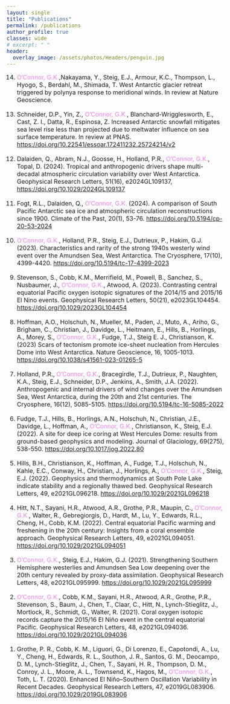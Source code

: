 ```yaml
---
layout: single
title: "Publications"
permalink: /publications
author_profile: true
classes: wide
# excerpt: " "
header:
  overlay_image: /assets/photos/Headers/penguin.jpg
---
```


<style>
  body {
    font-size: 16px; 
  }
  h3 {
    font-size: 22px; 
  }
  .gko-text {
    color: violet;
  }
  ol li {
    margin-bottom: 18px; /* increase spacing between items*/
  }
  ol li a {
    text-decoration: underline; /* Underline the links */
  }
</style>
 
<ol reversed>
    <li><span class="gko-text">O’Connor, G.K.</span>,Nakayama, Y., Steig, E.J., Armour, K.C., Thompson, L., Hyogo, S., Berdahl, M., Shimada, T. West Antarctic glacier retreat triggered by polynya response to meridional winds. In review at Nature Geoscience.
    </li>
    <li>Schneider, D.P., Yin, Z., <span class="gko-text">O’Connor, G.K.</span>, Blanchard-Wrigglesworth, E., Cast, Z. I., Datta, R., Espinosa, Z. Increased Antarctic snowfall mitigates sea level rise less than projected due to meltwater influence on sea surface temperature. In review at PNAS. <a href="https://doi.org/10.22541/essoar.172411232.25724214/v2" target="blank">https://doi.org/10.22541/essoar.172411232.25724214/v2</a>
    </li>
    <li>Dalaiden, Q., Abram, N.J., Goosse, H., Holland, P.R., <span class="gko-text">O’Connor, G.K.</span>, Topal, D. (2024). Tropical and anthropogenic drivers shape multi-decadal atmospheric circulation variability over West Antarctica. Geophysical Research Letters, 51(16), e2024GL109137, <a href="https://doi.org/10.1029/2024GL109137" target="blank">https://doi.org/10.1029/2024GL109137</a>
    </li>
    <li>Fogt, R.L., Dalaiden, Q., <span class="gko-text">O’Connor, G.K.</span> (2024). A comparison of South Pacific Antarctic sea ice and atmospheric circulation reconstructions since 1900. Climate of the Past, 20(1), 53-76. <a href="https://doi.org/10.5194/cp-20-53-2024" target="blank">https://doi.org/10.5194/cp-20-53-2024</a>
    </li>
    <li><span class="gko-text">O’Connor, G.K.</span>, Holland, P.R., Steig, E.J., Dutrieux, P., Hakim, G.J. (2023). Characteristics and rarity of the strong 1940s westerly wind event over the Amundsen Sea, West Antarctica. The Cryosphere, 17(10), 4399-4420. <a href="https://doi.org/10.5194/tc-17-4399-2023" target="blank">https://doi.org/10.5194/tc-17-4399-2023</a>
    </li>
    <li>   Stevenson, S., Cobb, K.M., Merrifield, M., Powell, B., Sanchez, S., Nusbaumer, J., <span class="gko-text">O’Connor, G.K.</span>, Atwood, A. (2023). Contrasting central equatorial Pacific oxygen isotopic signatures of the 2014/15 and 2015/16 El Nino events. Geophysical Research Letters, 50(21), e2023GL104454. <a href="https://doi.org/10.1029/2023GL104454" target="blank">https://doi.org/10.1029/2023GL104454</a>
    </li>
    <li>Hoffman, A.O., Holschuh, N., Mueller, M., Paden, J., Muto, A., Ariho, G., Brigham, C.,  Christian, J., Davidge, L., Heitmann, E., Hills, B., Horlings, A., Morey, S., <span class="gko-text">O’Connor, G.K.</span>, Fudge, T.J., Steig E. J., Christianson, K. (2023) Scars of tectonism promote ice-sheet nucleation from Hercules Dome into West Antarctica. Nature Geoscience, 16, 1005-1013. <a href="https://doi.org/10.1038/s41561-023-01265-5" target="blank">https://doi.org/10.1038/s41561-023-01265-5</a>
    </li>
    <li>Holland, P.R., <span class="gko-text">O’Connor, G.K.</span>, Bracegirdle, T.J., Dutrieux, P., Naughten, K.A., Steig, E.J., Schneider, D.P., Jenkins, A., Smith, J.A. (2022). Anthropogenic and internal drivers of wind changes over the Amundsen Sea, West Antarctica, during the 20th and 21st centuries. The Cryosphere, 16(12), 5085-5105. <a href="https://doi.org/10.5194/tc-16-5085-2022" target="blank">https://doi.org/10.5194/tc-16-5085-2022</a>
    </li>
    <li>Fudge, T.J., Hills, B., Horlings, A.N., Holschuh, N., Christian, J.E., Davidge, L., Hoffman, A., <span class="gko-text">O’Connor, G.K.</span>, Christianson, K., Steig, E.J. (2022). A site for deep ice coring at West Hercules Dome: results from ground-based geophysics and modeling. Journal of Glaciology, 69(275), 538-550. <a href="https://doi.org/10.1017/jog.2022.80" target="blank">https://doi.org/10.1017/jog.2022.80</a>
    </li>
    <li>Hills, B.H., Christianson, K., Hoffman, A., Fudge, T.J., Holschuh, N., Kahle, E.C., Conway, H., Christian, J., Horlings, A., <span class="gko-text">O’Connor, G.K.</span>, Steig, E.J. (2022). Geophysics and thermodynamics at South Pole Lake indicate stability and a regionally thawed bed. Geophysical Research Letters, 49, e2021GL096218. <a href="https://doi.org/10.1029/2021GL096218" target="blank">https://doi.org/10.1029/2021GL096218</a>
    </li>
    <li>Hitt, N.T., Sayani, H.R., Atwood, A.R., Grothe, P.R., Maupin, C., <span class="gko-text">O’Connor, G.K.</span>, Walter, R., Gebregiorgis, D., Hardt, M., Lu, Y., Edwards, R.L., Cheng, H., Cobb, K.M. (2022). Central equatorial Pacific warming and freshening in the 20th century: Insights from a coral ensemble approach. Geophysical Research Letters, 49, e2021GL094051. <a href="https://doi.org/10.1029/2021GL094051" target="blank">https://doi.org/10.1029/2021GL094051</a>
    </li>
    <li><span class="gko-text">O’Connor, G.K.</span>, Steig, E.J., Hakim, G.J. (2021). Strengthening Southern Hemisphere westerlies and Amundsen Sea Low deepening over the 20th century revealed by proxy-data assimilation. Geophysical Research Letters, 48, e2021GL095999. <a href="https://doi.org/10.1029/2021GL095999" target="blank">https://doi.org/10.1029/2021GL095999</a>
    </li>
    <li><span class="gko-text">O’Connor, G.K.</span>, Cobb, K.M., Sayani, H.R., Atwood, A.R., Grothe, P.R., Stevenson, S., Baum, J., Chen, T., Claar, C., Hitt, N., Lynch-Stieglitz, J., Mortlock, R., Schmidt, G., Walter, R. (2021). Coral oxygen isotopic records capture the 2015/16 El Niño event in the central equatorial Pacific. Geophysical Research Letters, 48, e2021GL094036. <a href="https://doi.org/10.1029/2021GL094036" target="blank">https://doi.org/10.1029/2021GL094036</a>
    </li>
    <li>Grothe, P. R., Cobb, K. M., Liguori, G., Di Lorenzo, E., Capotondi, A., Lu, Y., Cheng, H., Edwards, R. L., Southon, J. R., Santos, G. M., Deocampo, D. M., Lynch-Stieglitz, J., Chen, T., Sayani, H. R., Thompson, D. M., Conroy, J. L., Moore, A. L., Townsend, K., Hagos, M., <span class="gko-text">O’Connor, G.K.</span>, Toth, L. T. (2020). Enhanced El Niño–Southern Oscillation Variability in Recent Decades. Geophysical Research Letters, 47, e2019GL083906. <a href="https://doi.org/10.1029/2019GL083906" target="blank">https://doi.org/10.1029/2019GL083906</a>
    </li>